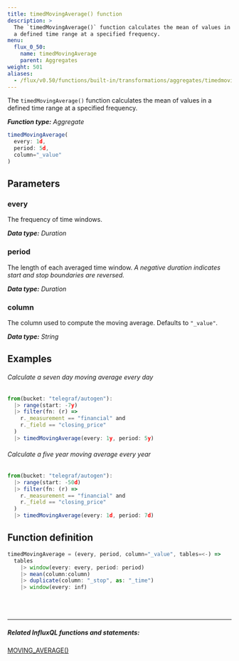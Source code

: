 ```yaml
---
title: timedMovingAverage() function
description: >
  The `timedMovingAverage()` function calculates the mean of values in
  a defined time range at a specified frequency.
menu:
  flux_0_50:
    name: timedMovingAverage
    parent: Aggregates
weight: 501
aliases:
  - /flux/v0.50/functions/built-in/transformations/aggregates/timedmovingaverage/
---
```


The `timedMovingAverage()` function calculates the mean of values in a defined time
range at a specified frequency.

_**Function type:** Aggregate_  

```js
timedMovingAverage(
  every: 1d,
  period: 5d,
  column="_value"
)
```

## Parameters

### every
The frequency of time windows.

_**Data type:** Duration_

### period
The length of each averaged time window.
_A negative duration indicates start and stop boundaries are reversed._

_**Data type:** Duration_

### column
The column used to compute the moving average.
Defaults to `"_value"`.

_**Data type:** String_

## Examples

###### Calculate a seven day moving average every day
```js
from(bucket: "telegraf/autogen"):
  |> range(start: -7y)
  |> filter(fn: (r) =>
    r._measurement == "financial" and
    r._field == "closing_price"
  )
  |> timedMovingAverage(every: 1y, period: 5y)
```

###### Calculate a five year moving average every year
```js
from(bucket: "telegraf/autogen"):
  |> range(start: -50d)
  |> filter(fn: (r) =>
    r._measurement == "financial" and
    r._field == "closing_price"
  )
  |> timedMovingAverage(every: 1d, period: 7d)
```

## Function definition
```js
timedMovingAverage = (every, period, column="_value", tables=<-) =>
  tables
    |> window(every: every, period: period)
    |> mean(column:column)
    |> duplicate(column: "_stop", as: "_time")
    |> window(every: inf)
```

<hr style="margin-top:4rem"/>

##### Related InfluxQL functions and statements:
[MOVING_AVERAGE()](/influxdb/latest/query_language/functions/#moving-average)
